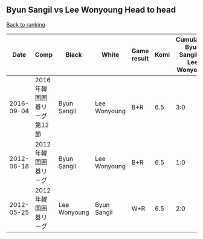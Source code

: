 ## Byun Sangil vs Lee Wonyoung Head to head

[Back to ranking](../../index.md)




| **Date** | **Comp** | **Black** | **White** | **Game result** | **Komi** | **Cumulative Byun Sangil vs Lee Wonyoung** | **Byun Sangil streak** | **Lee Wonyoung streak** | 
| --- | --- | --- | --- | --- | --- | --- | --- | --- |
| 2016-09-04 | 2016年韓国囲碁リーグ第12節 | Byun Sangil | Lee Wonyoung | B+R | 6.5 | 3:0 | 3 | 0 | 
| 2012-08-18 | 2012年韓国囲碁リーグ | Byun Sangil | Lee Wonyoung | B+R | 6.5 | 1:0 | 1 | 0 | 
| 2012-05-25 | 2012年韓国囲碁リーグ | Lee Wonyoung | Byun Sangil | W+R | 6.5 | 2:0 | 2 | 0 |




